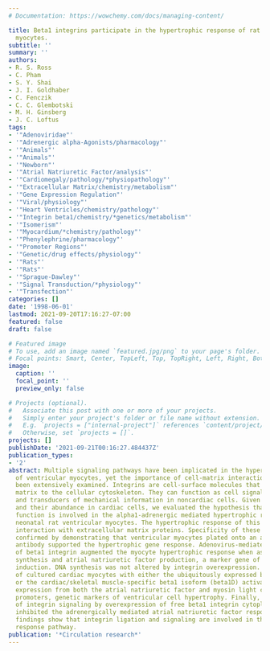 ```yaml
---
# Documentation: https://wowchemy.com/docs/managing-content/

title: Beta1 integrins participate in the hypertrophic response of rat ventricular
  myocytes.
subtitle: ''
summary: ''
authors:
- R. S. Ross
- C. Pham
- S. Y. Shai
- J. I. Goldhaber
- C. Fenczik
- C. C. Glembotski
- M. H. Ginsberg
- J. C. Loftus
tags:
- '"Adenoviridae"'
- '"Adrenergic alpha-Agonists/pharmacology"'
- '"Animals"'
- '"Animals"'
- '"Newborn"'
- '"Atrial Natriuretic Factor/analysis"'
- '"Cardiomegaly/pathology/*physiopathology"'
- '"Extracellular Matrix/chemistry/metabolism"'
- '"Gene Expression Regulation"'
- '"Viral/physiology"'
- '"Heart Ventricles/chemistry/pathology"'
- '"Integrin beta1/chemistry/*genetics/metabolism"'
- '"Isomerism"'
- '"Myocardium/*chemistry/pathology"'
- '"Phenylephrine/pharmacology"'
- '"Promoter Regions"'
- '"Genetic/drug effects/physiology"'
- '"Rats"'
- '"Rats"'
- '"Sprague-Dawley"'
- '"Signal Transduction/*physiology"'
- '"Transfection"'
categories: []
date: '1998-06-01'
lastmod: 2021-09-20T17:16:27-07:00
featured: false
draft: false

# Featured image
# To use, add an image named `featured.jpg/png` to your page's folder.
# Focal points: Smart, Center, TopLeft, Top, TopRight, Left, Right, BottomLeft, Bottom, BottomRight.
image:
  caption: ''
  focal_point: ''
  preview_only: false

# Projects (optional).
#   Associate this post with one or more of your projects.
#   Simply enter your project's folder or file name without extension.
#   E.g. `projects = ["internal-project"]` references `content/project/deep-learning/index.md`.
#   Otherwise, set `projects = []`.
projects: []
publishDate: '2021-09-21T00:16:27.484437Z'
publication_types:
- '2'
abstract: Multiple signaling pathways have been implicated in the hypertrophic response
  of ventricular myocytes, yet the importance of cell-matrix interactions has not
  been extensively examined. Integrins are cell-surface molecules that link the extracellular
  matrix to the cellular cytoskeleton. They can function as cell signaling molecules
  and transducers of mechanical information in noncardiac cells. Given these properties
  and their abundance in cardiac cells, we evaluated the hypothesis that beta1 integrin
  function is involved in the alpha1-adrenergic mediated hypertrophic response of
  neonatal rat ventricular myocytes. The hypertrophic response of this model required
  interaction with extracellular matrix proteins. Specificity of these results was
  confirmed by demonstrating that ventricular myocytes plated onto an anti-beta1 integrin
  antibody supported the hypertrophic gene response. Adenovirus-mediated overexpression
  of beta1 integrin augmented the myocyte hypertrophic response when assessed by protein
  synthesis and atrial natriuretic factor production, a marker gene of hypertrophic
  induction. DNA synthesis was not altered by integrin overexpression. Transfection
  of cultured cardiac myocytes with either the ubiquitously expressed beta1A integrin
  or the cardiac/skeletal muscle-specific beta1 isoform (beta1D) activated reporter
  expression from both the atrial natriuretic factor and myosin light chain-2 ventricular
  promoters, genetic markers of ventricular cell hypertrophy. Finally, suppression
  of integrin signaling by overexpression of free beta1 integrin cytoplasmic domains
  inhibited the adrenergically mediated atrial natriuretic factor response. These
  findings show that integrin ligation and signaling are involved in the cardiac hypertrophic
  response pathway.
publication: '*Circulation research*'
---
```

